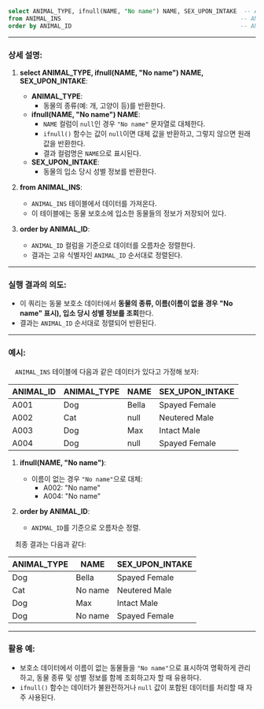 ```sql
select ANIMAL_TYPE, ifnull(NAME, "No name") NAME, SEX_UPON_INTAKE  -- ANIMAL_TYPE, NAME(없으면 "No name" 표시), SEX_UPON_INTAKE 컬럼을 선택
from ANIMAL_INS                                                   -- ANIMAL_INS 테이블에서 데이터를 가져오기
order by ANIMAL_ID                                                -- ANIMAL_ID를 기준으로 오름차순 정렬
```

---

### 상세 설명:

1. **select ANIMAL_TYPE, ifnull(NAME, "No name") NAME, SEX_UPON_INTAKE**:
   - **ANIMAL_TYPE**:
     - 동물의 종류(예: 개, 고양이 등)를 반환한다.
   - **ifnull(NAME, "No name") NAME**:
     - `NAME` 컬럼이 `null`인 경우 `"No name"` 문자열로 대체한다.
     - `ifnull()` 함수는 값이 `null`이면 대체 값을 반환하고, 그렇지 않으면 원래 값을 반환한다.
     - 결과 컬럼명은 `NAME`으로 표시된다.
   - **SEX_UPON_INTAKE**:
     - 동물의 입소 당시 성별 정보를 반환한다.

2. **from ANIMAL_INS**:
   - `ANIMAL_INS` 테이블에서 데이터를 가져온다.
   - 이 테이블에는 동물 보호소에 입소한 동물들의 정보가 저장되어 있다.

3. **order by ANIMAL_ID**:
   - `ANIMAL_ID` 컬럼을 기준으로 데이터를 오름차순 정렬한다.
   - 결과는 고유 식별자인 `ANIMAL_ID` 순서대로 정렬된다.

---

### 실행 결과의 의도:

- 이 쿼리는 동물 보호소 데이터에서 **동물의 종류, 이름(이름이 없을 경우 "No name" 표시), 입소 당시 성별 정보를 조회**한다.
- 결과는 `ANIMAL_ID` 순서대로 정렬되어 반환된다.

---

### 예시:

&emsp;`ANIMAL_INS` 테이블에 다음과 같은 데이터가 있다고 가정해 보자:

| ANIMAL_ID | ANIMAL_TYPE | NAME    | SEX_UPON_INTAKE     |
|-----------|-------------|---------|---------------------|
| A001      | Dog         | Bella   | Spayed Female       |
| A002      | Cat         | null    | Neutered Male       |
| A003      | Dog         | Max     | Intact Male         |
| A004      | Dog         | null    | Spayed Female       |

1. **ifnull(NAME, "No name")**:
   - 이름이 없는 경우 `"No name"`으로 대체:
     - A002: "No name"
     - A004: "No name"

2. **order by ANIMAL_ID**:
   - `ANIMAL_ID`를 기준으로 오름차순 정렬.

&emsp;최종 결과는 다음과 같다:

| ANIMAL_TYPE | NAME      | SEX_UPON_INTAKE |
|-------------|-----------|-----------------|
| Dog         | Bella     | Spayed Female   |
| Cat         | No name   | Neutered Male   |
| Dog         | Max       | Intact Male     |
| Dog         | No name   | Spayed Female   |

---

### 활용 예:

- 보호소 데이터에서 이름이 없는 동물들을 `"No name"`으로 표시하여 명확하게 관리하고, 동물 종류 및 성별 정보를 함께 조회하고자 할 때 유용하다.
- `ifnull()` 함수는 데이터가 불완전하거나 `null` 값이 포함된 데이터를 처리할 때 자주 사용된다.